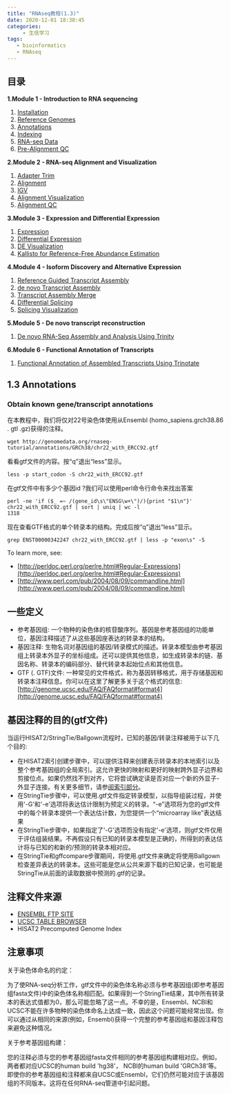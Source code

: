 ```yaml
---
title: "RNAseq教程(1.3)"
date: 2020-12-01 18:38:45
categories:
     - 生信学习
tags:
   - bioinformatics
   - RNAseq
---
```


## 目录

**1.Module 1 - Introduction to RNA sequencing**

1. [Installation](https://www.zhouxiaozhao.cn/2020/11/17/RNAseq(1)/)
2. [Reference Genomes](https://www.zhouxiaozhao.cn/2020/11/28/RNAseq(2)/)
3. [Annotations](https://www.zhouxiaozhao.cn/2020/12/01/RNAseq(3)/)
4. [Indexing](https://www.zhouxiaozhao.cn/2020/12/03/RNAseq(4)/)
5. [RNA-seq Data](https://www.zhouxiaozhao.cn/2020/12/05/RNAseq(5)/)
6. [Pre-Alignment QC](https://www.zhouxiaozhao.cn/2020/12/08/RNAseq(6)/)

**2.Module 2 - RNA-seq Alignment and Visualization**

1. [Adapter Trim](https://www.zhouxiaozhao.cn/2020/12/10/RNAseq(7)/)
2. [Alignment](https://www.zhouxiaozhao.cn/2020/12/12/RNAseq(8)/)
3. [IGV](https://www.zhouxiaozhao.cn/2020/12/15/RNAseq(9)/)
4. [Alignment Visualization](https://www.zhouxiaozhao.cn/2020/12/17/RNAseq(10)/)
5. [Alignment QC](https://www.zhouxiaozhao.cn/2020/12/19/RNAseq(11)/)

**3.Module 3 - Expression and Differential Expression**

1. [Expression](https://www.zhouxiaozhao.cn/2020/12/22/RNAseq(12)/)
2. [Differential Expression](https://www.zhouxiaozhao.cn/2020/12/24/RNAseq(13)/)
3. [DE Visualization](https://www.zhouxiaozhao.cn/2020/12/26/RNAseq(14)/)
4. [Kallisto for Reference-Free Abundance Estimation](https://www.zhouxiaozhao.cn/2020/12/29/RNAseq(15)/)

**4.Module 4 - Isoform Discovery and Alternative Expression**

1. [Reference Guided Transcript Assembly](https://www.zhouxiaozhao.cn/2020/12/31/RNAseq(16)/)
2. [de novo Transcript Assembly](https://www.zhouxiaozhao.cn/2021/01/02/RNAseq(17)/)
3. [Transcript Assembly Merge](https://www.zhouxiaozhao.cn/2021/01/05/RNAseq(18)/)
4. [Differential Splicing](https://www.zhouxiaozhao.cn/2021/01/07/RNAseq(19)/)
5. [Splicing Visualization](https://www.zhouxiaozhao.cn/2021/01/09/RNAseq(20)/)

**5.Module 5 - De novo transcript reconstruction**

1. [De novo RNA-Seq Assembly and Analysis Using Trinity](https://www.zhouxiaozhao.cn/2021/01/12/RNAseq(21)/)

**6.Module 6 - Functional Annotation of Transcripts**

1. [Functional Annotation of Assembled Transcripts Using Trinotate](https://www.zhouxiaozhao.cn/2021/01/14/RNAseq(22)/)

## 1.3 Annotations

### Obtain known gene/transcript annotations

在本教程中，我们将仅对22号染色体使用从Ensembl (homo_sapiens.grch38.86 . gtl .gz)获得的注释。

```
wget http://genomedata.org/rnaseq-tutorial/annotations/GRCh38/chr22_with_ERCC92.gtf
```

看看gtf文件的内容。按“q”退出“less”显示。

```
less -p start_codon -S chr22_with_ERCC92.gtf
```

在gtf文件中有多少个基因id ?我们可以使用perl命令行命令来找出答案

```
perl -ne 'if ($_ =~ /(gene_id\s\"ENSG\w+\")/){print "$1\n"}' chr22_with_ERCC92.gtf | sort | uniq | wc -l
1318
```

现在查看GTF格式的单个转录本的结构。完成后按“q”退出“less”显示。

```
grep ENST00000342247 chr22_with_ERCC92.gtf | less -p "exon\s" -S
```

To learn more, see:

- [http://perldoc.perl.org/perlre.html#Regular-Expressions](http://perldoc.perl.org/perlre.html#Regular-Expressions)
- [http://www.perl.com/pub/2004/08/09/commandline.html](http://www.perl.com/pub/2004/08/09/commandline.html)

## 一些定义

- 参考基因组: 一个物种的染色体的核苷酸序列。基因是参考基因组的功能单位，基因注释描述了从这些基因座表达的转录本的结构。
- 基因注释: 生物名词对基因组的基因/转录模式的描述。转录本模型由参考基因组上转录本外显子的坐标组成。还可以提供其他信息，如生成转录本的链、基因名称、转录本的编码部分、替代转录本起始位点和其他信息。
- GTF (. GTF)文件: 一种常见的文件格式，称为基因转移格式，用于存储基因和转录本注释信息。你可以在这里了解更多关于这个格式的信息:[http://genome.ucsc.edu/FAQ/FAQformat#format4](http://genome.ucsc.edu/FAQ/FAQformat#format4)

## 基因注释的目的(gtf文件)

当运行HISAT2/StringTie/Ballgown流程时，已知的基因/转录注释被用于以下几个目的:

- 在HISAT2索引创建步骤中，可以提供注释来创建表示转录本的本地索引以及整个参考基因组的全局索引。这允许更快的映射和更好的映射跨外显子边界和剪接位点。如果仍然找不到对齐，它将尝试确定读是否对应一个新的外显子-外显子连接。有关更多细节，请参[阅索引部分](https://github.com/griffithlab/rnaseq_tutorial/wiki/Indexing)。
- 在StringTie步骤中，可以使用.gtf文件指定转录模型，以指导组装过程，并使用'-G'和'-e'选项将表达估计限制为预定义的转录。“-e”选项将为您的gtf文件中的每个转录本提供一个表达估计数，为您提供一个“microarray like”表达结果
- 在StringTie步骤中，如果指定了'-G'选项而没有指定'-e'选项，则gtf文件仅用于评估组装结果。不再假设只有已知的转录本模型是正确的，所得到的表达估计将与已知的和新的/预测的转录本相对应。
- 在StringTie和gffcompare步骤期间，将使用.gtf文件来确定将使用Ballgown检查差异表达的转录本。这些可能是您从公共来源下载的已知记录，也可能是StringTie从前面的读取数据中预测的.gtf的记录。

## 注释文件来源

- [ENSEMBL FTP SITE](http://useast.ensembl.org/info/data/ftp/index.html)
- [UCSC TABLE BROWSER](http://genome.ucsc.edu/)
- HISAT2 Precomputed Genome Index

## 注意事项

关于染色体命名的约定：

为了使RNA-seq分析工作，gtf文件中的染色体名称必须与参考基因组(即参考基因组fasta文件)中的染色体名称相匹配。如果得到一个StringTie结果，其中所有转录本的表达式值都为0，那么可能忽略了这一点。不幸的是，Ensembl、NCBI和UCSC不能在许多物种的染色体命名上达成一致，因此这个问题可能经常出现。你可以通过从相同的来源(例如，Ensembl)获得一个完整的参考基因组和基因注释包来避免这种情况。

关于参考基因组构建：

您的注释必须与您的参考基因组fasta文件相同的参考基因组构建相对应。例如，两者都对应UCSC的human build 'hg38'， NCBI的human build 'GRCh38'等。即使你的参考基因组和注释都来自UCSC或Ensembl，它们仍然可能对应于该基因组的不同版本。这将在任何RNA-seq管道中引起问题。
